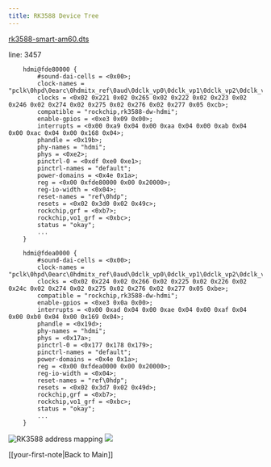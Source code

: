 ```yaml
---
title: RK3588 Device Tree
---
```


[rk3588-smart-am60.dts](https://github.com/cm9vdA/build-linux/blob/master/boot/dts/rockchip/bsp/rk3588-smart-am60.dts)

line: 3457
```dts
	hdmi@fde80000 {
		#sound-dai-cells = <0x00>;
		clock-names = "pclk\0hpd\0earc\0hdmitx_ref\0aud\0dclk_vp0\0dclk_vp1\0dclk_vp2\0dclk_vp3\0hclk_vo1\0link_clk";
		clocks = <0x02 0x221 0x02 0x265 0x02 0x222 0x02 0x223 0x02 0x246 0x02 0x274 0x02 0x275 0x02 0x276 0x02 0x277 0x05 0xcb>;
		compatible = "rockchip,rk3588-dw-hdmi";
		enable-gpios = <0xe3 0x09 0x00>;
		interrupts = <0x00 0xa9 0x04 0x00 0xaa 0x04 0x00 0xab 0x04 0x00 0xac 0x04 0x00 0x168 0x04>;
		phandle = <0x19b>;
		phy-names = "hdmi";
		phys = <0xe2>;
		pinctrl-0 = <0xdf 0xe0 0xe1>;
		pinctrl-names = "default";
		power-domains = <0x4e 0x1a>;
		reg = <0x00 0xfde80000 0x00 0x20000>;
		reg-io-width = <0x04>;
		reset-names = "ref\0hdp";
		resets = <0x02 0x3d0 0x02 0x49c>;
		rockchip,grf = <0xb7>;
		rockchip,vo1_grf = <0xbc>;
		status = "okay";
		...
	}

	hdmi@fdea0000 {
		#sound-dai-cells = <0x00>;
		clock-names = "pclk\0hpd\0earc\0hdmitx_ref\0aud\0dclk_vp0\0dclk_vp1\0dclk_vp2\0dclk_vp3\0hclk_vo1\0link_clk";
		clocks = <0x02 0x224 0x02 0x266 0x02 0x225 0x02 0x226 0x02 0x24c 0x02 0x274 0x02 0x275 0x02 0x276 0x02 0x277 0x05 0xbe>;
		compatible = "rockchip,rk3588-dw-hdmi";
		enable-gpios = <0xe3 0x0a 0x00>;
		interrupts = <0x00 0xad 0x04 0x00 0xae 0x04 0x00 0xaf 0x04 0x00 0xb0 0x04 0x00 0x169 0x04>;
		phandle = <0x19d>;
		phy-names = "hdmi";
		phys = <0x17a>;
		pinctrl-0 = <0x177 0x178 0x179>;
		pinctrl-names = "default";
		power-domains = <0x4e 0x1a>;
		reg = <0x00 0xfdea0000 0x00 0x20000>;
		reg-io-width = <0x04>;
		reset-names = "ref\0hdp";
		resets = <0x02 0x3d7 0x02 0x49d>;
		rockchip,grf = <0xb7>;
		rockchip,vo1_grf = <0xbc>;
		status = "okay";
		...
	}
```

![RK3588 address mapping](rk3588-address-mapping.png)
<img src="{{ site.baseurl }}/assets/img/rk3588-address-mapping.png"/>

[[your-first-note|Back to Main]]
